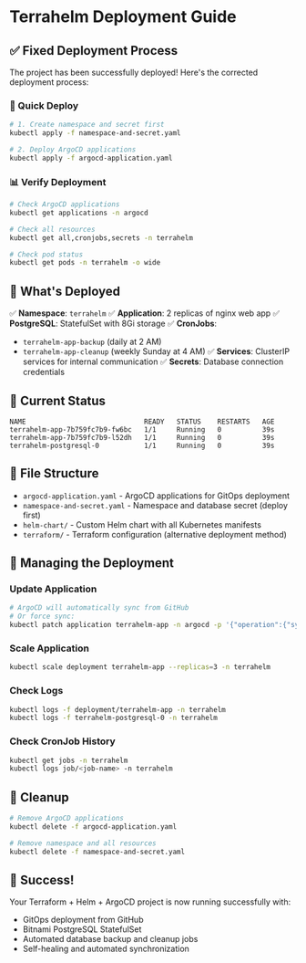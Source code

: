 # Terrahelm Deployment Guide

## ✅ Fixed Deployment Process

The project has been successfully deployed! Here's the corrected deployment process:

### 🚀 Quick Deploy

```bash
# 1. Create namespace and secret first
kubectl apply -f namespace-and-secret.yaml

# 2. Deploy ArgoCD applications
kubectl apply -f argocd-application.yaml
```

### 📊 Verify Deployment

```bash
# Check ArgoCD applications
kubectl get applications -n argocd

# Check all resources
kubectl get all,cronjobs,secrets -n terrahelm

# Check pod status
kubectl get pods -n terrahelm -o wide
```

## 🎯 What's Deployed

✅ **Namespace**: `terrahelm`
✅ **Application**: 2 replicas of nginx web app
✅ **PostgreSQL**: StatefulSet with 8Gi storage
✅ **CronJobs**: 
   - `terrahelm-app-backup` (daily at 2 AM)
   - `terrahelm-app-cleanup` (weekly Sunday at 4 AM)
✅ **Services**: ClusterIP services for internal communication
✅ **Secrets**: Database connection credentials

## 🔧 Current Status

```
NAME                             READY   STATUS    RESTARTS   AGE
terrahelm-app-7b759fc7b9-fw6bc   1/1     Running   0          39s
terrahelm-app-7b759fc7b9-l52dh   1/1     Running   0          39s
terrahelm-postgresql-0           1/1     Running   0          39s
```

## 📁 File Structure

- `argocd-application.yaml` - ArgoCD applications for GitOps deployment
- `namespace-and-secret.yaml` - Namespace and database secret (deploy first)
- `helm-chart/` - Custom Helm chart with all Kubernetes manifests
- `terraform/` - Terraform configuration (alternative deployment method)

## 🔄 Managing the Deployment

### Update Application
```bash
# ArgoCD will automatically sync from GitHub
# Or force sync:
kubectl patch application terrahelm-app -n argocd -p '{"operation":{"sync":{}}}' --type merge
```

### Scale Application
```bash
kubectl scale deployment terrahelm-app --replicas=3 -n terrahelm
```

### Check Logs
```bash
kubectl logs -f deployment/terrahelm-app -n terrahelm
kubectl logs -f terrahelm-postgresql-0 -n terrahelm
```

### Check CronJob History
```bash
kubectl get jobs -n terrahelm
kubectl logs job/<job-name> -n terrahelm
```

## 🧹 Cleanup

```bash
# Remove ArgoCD applications
kubectl delete -f argocd-application.yaml

# Remove namespace and all resources
kubectl delete -f namespace-and-secret.yaml
```

## 🎉 Success!

Your Terraform + Helm + ArgoCD project is now running successfully with:
- GitOps deployment from GitHub
- Bitnami PostgreSQL StatefulSet
- Automated database backup and cleanup jobs
- Self-healing and automated synchronization
